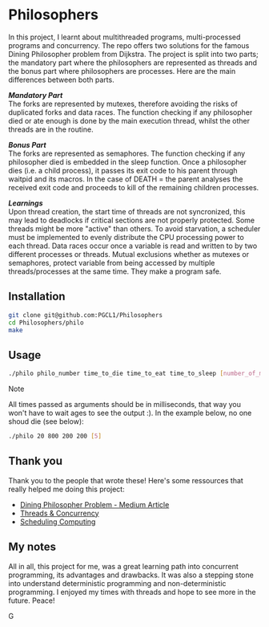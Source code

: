 # Philosophers

In this project, I learnt about multithreaded programs, multi-processed programs and concurrency. 
The repo offers two solutions for the famous Dining Philosopher problem from Dijkstra. 
The project is split into two parts; the mandatory part where the philosophers are represented as threads and the bonus part where philosophers are processes. 
Here are the main differences between both parts.

***Mandatory Part*** <br />
The forks are represented by mutexes, therefore avoiding the risks of duplicated forks and data races.
The function checking if any philosopher died or ate enough is done by the main execution thread, whilst the other threads are in the routine.

***Bonus Part*** <br />
The forks are represented as semaphores.
The function checking if any philosopher died is embedded in the sleep function. Once a philosopher dies (i.e. a child process), it passes its exit code to his parent through waitpid and its macros.
In the case of DEATH = the parent analyses the received exit code and proceeds to kill of the remaining children processes.

***Learnings*** <br />
Upon thread creation, the start time of threads are not syncronized, this may lead to deadlocks if critical sections are not properly protected.
Some threads might be more "active" than others. To avoid starvation, a scheduler must be implemented to evenly distribute the CPU processing power to each thread.
Data races occur once a variable is read and written to by two different processes or threads. Mutual exclusions whether as mutexes or semaphores, protect variable from being accessed by multiple threads/processes at the same time. They make a program safe.

## Installation

```bash
git clone git@github.com:PGCL1/Philosophers
cd Philosophers/philo
make
```

## Usage

```bash
./philo philo_number time_to_die time_to_eat time_to_sleep [number_of_meals]
```

> [!NOTE]  
> All times passed as arguments should be in milliseconds, that way you won't have to wait ages to see the output :). In the example below, no one shoud die (see below): <br />
> ```bash
> ./philo 20 800 200 200 [5]
> ```

## Thank you

Thank you to the people that wrote these! Here's some ressources that really helped me doing this project:
* [Dining Philosopher Problem - Medium Article](https://medium.com/great-moments-in-computing-history/the-dining-philosophers-2e3da2847bac)
* [Threads & Concurrency](https://www.baeldung.com/cs/category/concurrency/tag/threads)
* [Scheduling Computing](https://en.wikipedia.org/wiki/Scheduling_(computing))

## My notes

All in all, this project for me, was a great learning path into concurrent programming, its advantages and drawbacks. It was also a stepping stone into understand deterministic programming and non-deterministic programming. I enjoyed my times with threads and hope to see more in the future. Peace!

G
